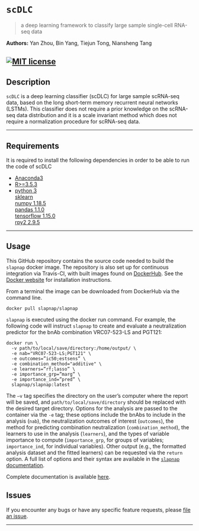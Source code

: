 # `scDLC`

> a deep learning framework to classify large  sample single-cell RNA-seq data

__Authors:__ Yan Zhou, Bin Yang, Tiejun Tong, Niansheng Tang

[![MIT license](http://img.shields.io/badge/license-MIT-brightgreen.svg)](http://opensource.org/licenses/MIT)
---

## Description

`scDLC` is a deep learning classifier (scDLC) for large sample scRNA-seq data, based on the long short-term memory recurrent neural networks (LSTMs). This classifier does not require a prior knowledge on the scRNA-seq data distribution and it is a scale invariant method which does not require a normalization procedure for scRNA-seq data.

---

## Requirements

It is required to install the following dependencies in order to be able to run the code of scDLC

- [Anaconda3](https://www.anaconda.com/products/individual)  
- [R>=3.5.3](https://cran.r-project.org/)  
- [python 3](https://www.python.org/downloads/)  
  [sklearn](https://pypi.org/project/sklearn/0.0/)  
  [numpy 1.18.5](https://pypi.org/project/numpy/1.18.5/)  
  [pandas 1.1.0](https://pypi.org/project/pandas/1.1.0/)  
  [tensorflow 1.15.0](https://pypi.org/project/tensorflow/1.15.0/)  
  [rpy2 2.9.5](https://pypi.org/project/rpy2/2.9.5/)  
  



---

## Usage

This GitHub repository contains the source code needed to build the `slapnap` docker image. The repository is also set up for continuous integration via Travis-CI, with built images found on [DockerHub](https://cloud.docker.com/u/slapnap/repository/docker/slapnap/slapnap). See the [Docker website](https://docs.docker.com/docker-for-windows/install/) for installation instructions.

From a terminal the image can be downloaded from DockerHub via the command line.

```{bash, eval = FALSE}
docker pull slapnap/slapnap
```

`slapnap` is executed using the docker run command. For example, the following code will instruct `slapnap` to create and evaluate a neutralization predictor for the bnAb combination VRC07-523-LS and PGT121:

```{bash, eval = FALSE}
docker run \
  -v path/to/local/save/directory:/home/output/ \
  -e nab="VRC07-523-LS;PGT121" \
  -e outcomes=”ic50;estsens” \
  -e combination_method="additive" \
  -e learners=”rf;lasso” \
  -e importance_grp=”marg” \
  -e importance_ind=”pred” \
  slapnap/slapnap:latest
```

The `–v` tag specifies the directory on the user’s computer where the report will be saved, and `path/to/local/save/directory` should be replaced with the desired target directory.  Options for the analysis are passed to the container via the `-e` tag; these options include the bnAbs to include in the analysis (`nab`), the neutralization outcomes of interest (`outcomes`), the method for predicting combination neutralization (`combination_method`), the learners to use in the analysis (`learners`), and the types of variable importance to compute (`importance_grp`, for groups of variables; `importance_ind`, for individual variables). Other output (e.g., the formatted analysis dataset and the fitted learners) can be requested via the `return` option. A full list of options and their syntax are available in the [`slapnap` documentation](https://benkeser.github.io/slapnap/3-sec-runningcontainer.html).

Complete documentation is available [here](https://benkeser.github.io/slapnap/).

## Issues

If you encounter any bugs or have any specific feature requests, please [file an
issue](https://github.com/benkeser/slapnap/issues).

---

